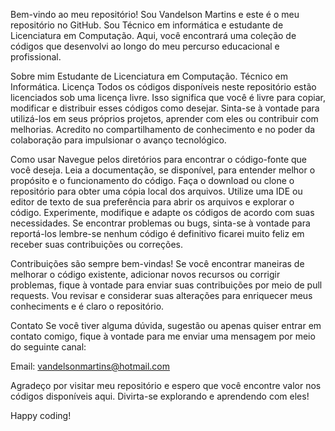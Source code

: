 Bem-vindo ao meu repositório!
Sou Vandelson Martins e este é o meu repositório no GitHub. Sou Técnico em informática e estudante de Licenciatura em Computação.
Aqui, você encontrará uma coleção de códigos que desenvolvi ao longo do meu percurso educacional e profissional.

Sobre mim
Estudante de Licenciatura em Computação.
Técnico em Informática.
Licença
Todos os códigos disponíveis neste repositório estão licenciados sob uma licença livre. Isso significa que você é livre para copiar, modificar e distribuir esses códigos como desejar. Sinta-se à vontade para utilizá-los em seus próprios projetos, aprender com eles ou contribuir com melhorias. Acredito no compartilhamento de conhecimento e no poder da colaboração para impulsionar o avanço tecnológico.

Como usar
Navegue pelos diretórios para encontrar o código-fonte que você deseja.
Leia a documentação, se disponível, para entender melhor o propósito e o funcionamento do código.
Faça o download ou clone o repositório para obter uma cópia local dos arquivos.
Utilize uma IDE ou editor de texto de sua preferência para abrir os arquivos e explorar o código.
Experimente, modifique e adapte os códigos de acordo com suas necessidades.
Se encontrar problemas ou bugs, sinta-se à vontade para reportá-los lembre-se nenhum código é definitivo ficarei muito feliz em receber
suas contribuições ou correções.

Contribuições são sempre bem-vindas! Se você encontrar maneiras de melhorar o código existente, adicionar novos recursos ou corrigir problemas, fique à vontade para enviar suas contribuições por meio de pull requests. Vou revisar e considerar suas alterações para enriquecer meus conheciments 
e é claro o repositório.

Contato
Se você tiver alguma dúvida, sugestão ou apenas quiser entrar em contato comigo, fique à vontade para me enviar uma mensagem por meio do seguinte canal:

Email: vandelsonmartins@hotmail.com

Agradeço por visitar meu repositório e espero que você encontre valor nos códigos disponíveis aqui. Divirta-se explorando e aprendendo com eles!

Happy coding!
